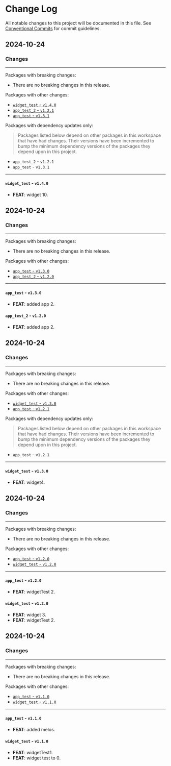 # Change Log

All notable changes to this project will be documented in this file.
See [Conventional Commits](https://conventionalcommits.org) for commit guidelines.

## 2024-10-24

### Changes

---

Packages with breaking changes:

 - There are no breaking changes in this release.

Packages with other changes:

 - [`widget_test` - `v1.4.0`](#widget_test---v140)
 - [`app_test_2` - `v1.2.1`](#app_test_2---v121)
 - [`app_test` - `v1.3.1`](#app_test---v131)

Packages with dependency updates only:

> Packages listed below depend on other packages in this workspace that have had changes. Their versions have been incremented to bump the minimum dependency versions of the packages they depend upon in this project.

 - `app_test_2` - `v1.2.1`
 - `app_test` - `v1.3.1`

---

#### `widget_test` - `v1.4.0`

 - **FEAT**: widget 10.


## 2024-10-24

### Changes

---

Packages with breaking changes:

 - There are no breaking changes in this release.

Packages with other changes:

 - [`app_test` - `v1.3.0`](#app_test---v130)
 - [`app_test_2` - `v1.2.0`](#app_test_2---v120)

---

#### `app_test` - `v1.3.0`

 - **FEAT**: added app 2.

#### `app_test_2` - `v1.2.0`

 - **FEAT**: added app 2.


## 2024-10-24

### Changes

---

Packages with breaking changes:

 - There are no breaking changes in this release.

Packages with other changes:

 - [`widget_test` - `v1.3.0`](#widget_test---v130)
 - [`app_test` - `v1.2.1`](#app_test---v121)

Packages with dependency updates only:

> Packages listed below depend on other packages in this workspace that have had changes. Their versions have been incremented to bump the minimum dependency versions of the packages they depend upon in this project.

 - `app_test` - `v1.2.1`

---

#### `widget_test` - `v1.3.0`

 - **FEAT**: widget4.


## 2024-10-24

### Changes

---

Packages with breaking changes:

 - There are no breaking changes in this release.

Packages with other changes:

 - [`app_test` - `v1.2.0`](#app_test---v120)
 - [`widget_test` - `v1.2.0`](#widget_test---v120)

---

#### `app_test` - `v1.2.0`

 - **FEAT**: widgetTest 2.

#### `widget_test` - `v1.2.0`

 - **FEAT**: widget 3.
 - **FEAT**: widgetTest 2.


## 2024-10-24

### Changes

---

Packages with breaking changes:

 - There are no breaking changes in this release.

Packages with other changes:

 - [`app_test` - `v1.1.0`](#app_test---v110)
 - [`widget_test` - `v1.1.0`](#widget_test---v110)

---

#### `app_test` - `v1.1.0`

 - **FEAT**: added melos.

#### `widget_test` - `v1.1.0`

 - **FEAT**: widgetTest1.
 - **FEAT**: widget test to 0.

